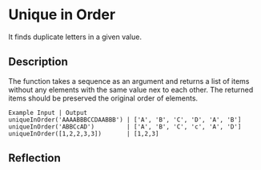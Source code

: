 # Unique in Order

It finds duplicate letters in a given value.

## Description

The function takes a sequence as an argument and returns a list of items without any elements with the same value nex to each other.
The returned items should be preserved the original order of elements. 

```
Example Input | Output
uniqueInOrder('AAAABBBCCDAABBB') | ['A', 'B', 'C', 'D', 'A', 'B']
uniqueInOrder('ABBCcAD')         | ['A', 'B', 'C', 'c', 'A', 'D']
uniqueInOrder([1,2,2,3,3])       | [1,2,3]
```

## Reflection